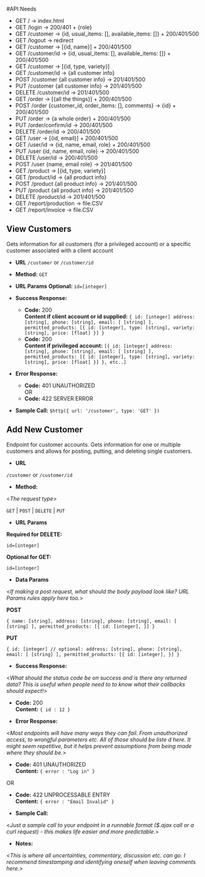 #API Needs
* GET / -> index.html
* GET /login -> 200/401 + {role}
* GET /customer -> {id, usual_items: [], available_items: []} + 200/401/500
* GET /logout -> redirect
* GET /customer -> [{id, name}] + 200/401/500
* GET /customer/id -> {id, usual_items: [], available_items: []} + 200/401/500
* GET /customer -> [{id, type, variety}]
* GET /customer/id -> {all customer info}
* POST /customer {all customer info} -> 201/401/500
* PUT /customer {all customer info} -> 201/401/500
* DELETE /customer/id -> 201/401/500
* GET /order -> [{all the things}] + 200/401/500
* POST /order {customer_id, order_items: [], comments} -> {id} + 200/401/500
* PUT /order -> {a whole order} + 200/401/500
* PUT /order/confirm/id -> 200/401/500
* DELETE /order/id -> 200/401/500
* GET /user -> [{id, email}] + 200/401/500
* GET /user/id -> {id, name, email, role} + 200/401/500
* PUT /user {id, name, email, role} -> 200/401/500
* DELETE /user/id -> 200/401/500
* POST /user {name, email role} -> 201/401/500
* GET /product -> [{id, type, variety}]
* GET /product/id -> {all product info}
* POST /product {all product info} -> 201/401/500
* PUT /product {all product info} -> 201/401/500
* DELETE /product/id -> 201/401/500
* GET /report/production -> file.CSV
* GET /report/invoice -> file.CSV



**View Customers**
----
  Gets information for all customers (for a privileged account) or a specific customer associated with a client account
* **URL**
  `/customer` or `/customer/id`
* **Method:**
  `GET`
*  **URL Params**
   **Optional:**
   `id=[integer]`
* **Success Response:**
  * **Code:** 200 <br />
    **Content if client account or id supplied:** `{
        id: [integer]
        address: [string],
        phone: [string],
        email: [
            [string]
        ],
        permitted_products: [{
            id: [integer],
            type: [string],
            variety: [string],
            price: [float]
        }]
    }`
  * **Code:** 200 <br />
    **Content if privileged account:** `[{
        id: [integer]
        address: [string],
        phone: [string],
        email: [
            [string]
        ],
        permitted_products: [{
            id: [integer],
            type: [string],
            variety: [string],
            price: [float]
        }]
    }, etc..]`

* **Error Response:**
  * **Code:** 401 UNAUTHORIZED <br />
  OR
  * **Code:** 422 SERVER ERROR <br />
* **Sample Call:**
  `$http({
      url: '/customer',
      type: 'GET'
  })`

**Add New Customer**
----
Endpoint for customer accounts. Gets information for one or multiple customers and allows for posting, putting, and deleting single customers.

* **URL**

`/customer` or `/customer/id`

* **Method:**

<_The request type_>

`GET` | `POST` | `DELETE` | `PUT`

*  **URL Params**

 **Required for DELETE:**

 `id=[integer]`

 **Optional for GET:**

 `id=[integer]`

* **Data Params**

<_If making a post request, what should the body payload look like? URL Params rules apply here too._>

**POST**

`{
    name: [string],
    address: [string],
    phone: [string],
    email: [
        [string]
    ],
    permitted_products: [{
            id: [integer],
        }]
}`

**PUT**

`{
    id: [integer]
    // optional:
    address: [string],
    phone: [string],
    email: [
        [string]
    ],
    permitted_products: [{
        id: [integer],
    }]
 }`


* **Success Response:**

<_What should the status code be on success and is there any returned data? This is useful when people need to to know what their callbacks should expect!_>

* **Code:** 200 <br />
  **Content:** `{ id : 12 }`

* **Error Response:**

<_Most endpoints will have many ways they can fail. From unauthorized access, to wrongful parameters etc. All of those should be liste d here. It might seem repetitive, but it helps prevent assumptions from being made where they should be._>

* **Code:** 401 UNAUTHORIZED <br />
  **Content:** `{ error : "Log in" }`

OR

* **Code:** 422 UNPROCESSABLE ENTRY <br />
  **Content:** `{ error : "Email Invalid" }`

* **Sample Call:**

<_Just a sample call to your endpoint in a runnable format ($.ajax call or a curl request) - this makes life easier and more predictable._>

* **Notes:**

<_This is where all uncertainties, commentary, discussion etc. can go. I recommend timestamping and identifying oneself when leaving comments here._>
